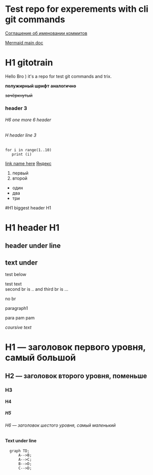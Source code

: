 # Test repo for experements with cli git commands 

[Cоглашение об именовании коммитов](https://www.conventionalcommits.org/ru/v1.0.0-beta.4/#%D1%81%D0%BF%D0%B5%D1%86%D0%B8%D1%84%D0%B8%D0%BA%D0%B0%D1%86%D0%B8%D1%8F)


[Mermaid main doc](https://github.blog/developer-skills/github/include-diagrams-markdown-files-mermaid/)

# H1 gitotrain
Hello Bro )
it's a repo for test git commands and trix.

**полужирный шрифт**
__аналогично__


~~зачёркнутый~~

### header 3
###### H6 one more 6 header

###### H header line 3

```
for i in range(1..10)
   print (i)
```


[link name here](https://ya.ru "яндех")
[Яндекс](https://www.yandex.ru "Я Yandex!") 


1. первый
2. второй

- один
- два
- три

#H1 biggest header H1
###
# H1 header H1

 header under line
---
text under
----
test below

test text <br> second br is .. and third br is ...

no br


paragraph1

para
pam
pam

*coursive text*


# H1 — заголовок первого уровня, самый большой
## H2 — заголовок второго уровня, поменьше
### H3
#### H4
##### H5
###### H6 — заголовок шестого уровня, самый маленький 

#### Text under line



```mermaid
  graph TD;
      A-->B;
      A-->C;
      B-->D;
      C-->D;
```
